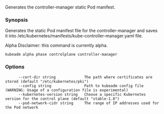 Generates the controller-manager static Pod manifest.

### Synopsis


Generates the static Pod manifest file for the controller-manager and saves it into /etc/kubernetes/manifests/kube-controller-manager.yaml file. 

Alpha Disclaimer: this command is currently alpha.

```
kubeadm alpha phase controlplane controller-manager
```

### Options

```
      --cert-dir string             The path where certificates are stored (default "/etc/kubernetes/pki")
      --config string               Path to kubeadm config file (WARNING: Usage of a configuration file is experimental)
      --kubernetes-version string   Choose a specific Kubernetes version for the control plane (default "stable-1.8")
      --pod-network-cidr string     The range of IP addresses used for the Pod network
```

